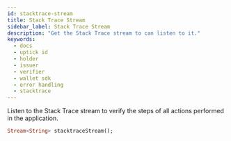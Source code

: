 ```yaml
---
id: stacktrace-stream
title: Stack Trace Stream
sidebar_label: Stack Trace Stream
description: "Get the Stack Trace stream to can listen to it."
keywords:
  - docs
  - uptick id
  - holder
  - issuer
  - verifier
  - wallet sdk
  - error handling
  - stacktrace
---
```


Listen to the Stack Trace stream to verify the steps of all actions performed in the application.

```dart
Stream<String> stacktraceStream();
```
